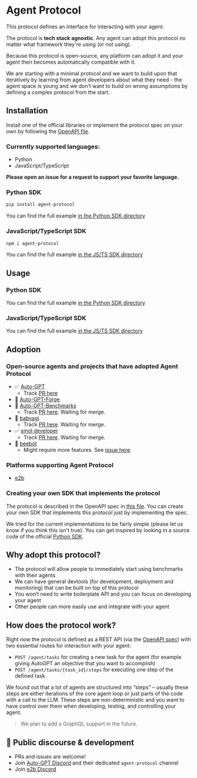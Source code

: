 # Agent Protocol

This protocol defines an interface for interacting with your agent.

The protocol is **tech stack agnostic**. Any agent can adopt this protocol no
matter what framework they're using (or not using).

Because this protocol is open-source, any platform can adopt it and your agent
then becomes automatically compatible with it.

We are starting with a minimal protocol and we want to build upon that
iteratively by learning from agent developers about what they need - the agent
space is young and we don’t want to build on wrong assumptions by defining a
complex protocol from the start.

## Installation

Install one of the official libraries or implement the protocol spec on your own
by following the
[OpenAPI file](https://github.com/e2b-dev/agent-protocol/blob/main/openapi.yml).

### Currently supported languages:

- Python
- JavaScript/TypeScript

**Please open an issue for a request to support your favorite language.**

### Python SDK

```sh
pip install agent-protocol
```

You can find the full example
[in the Python SDK directory](./agent/python/README.md)

### JavaScript/TypeScript SDK

```sh
npm i agent-protocol
```

You can find the full example [in the JS/TS SDK directory](./agent/js/README.md)

## Usage

### Python SDK

You can find the full example
[in the Python SDK directory](./agent/python/README.md)

### JavaScript/TypeScript SDK

You can find the full example [in the JS/TS SDK directory](./agent/js/README.md)

## Adoption

### Open-source agents and projects that have adopted Agent Protocol

- ✅ [Auto-GPT](https://github.com/Significant-Gravitas/Auto-GPT)
  - Track [PR here](https://github.com/Significant-Gravitas/Auto-GPT/pull/5044)
- 🚧 [Auto-GPT-Forge](https://github.com/Significant-Gravitas/Auto-GPT-Forge)
- 🚧
  [Auto-GPT-Benchmarks](https://github.com/Significant-Gravitas/Auto-GPT-Benchmarks)
  - Track [PR here](https://github.com/Significant-Gravitas/Auto-GPT-Benchmarks/pull/209). Waiting for merge.
- 🚧 [babyagi](https://github.com/yoheinakajima/babyagi)
  - Track [PR here](https://github.com/yoheinakajima/babyagi/pull/356). Waiting
    for merge.
- ✅ [smol developer](https://github.com/smol-ai/developer)
  - Track [PR here](https://github.com/smol-ai/developer/pull/123). Waiting for
    merge.
- 🚧 [beebot](https://github.com/AutoPackAI/beebot)
  - Might require more features. See
    [issue here](https://github.com/e2b-dev/agent-protocol/issues/9).

### Platforms supporting Agent Protocol

- [e2b](https://e2b.dev)

### Creating your own SDK that implements the protocol

The protocol is described in the OpenAPI spec in
[this file](https://github.com/e2b-dev/agent-protocol/blob/main/openapi.yml).
You can create your own SDK that implements this protocol just by implementing
the spec.

We tried for the current implementations to be fairly simple (please let us know
if you think this isn't true). You can get inspired by looking in a source code
of the official
[Python SDK](https://github.com/e2b-dev/agent-protocol/tree/main/agent/python/agent_protocol).

## Why adopt this protocol?

- The protocol will allow people to immediately start using benchmarks with
  their agents
- We can have general devtools (for development, deployment and monitoring) that
  can be built on top of this protocol
- You won’t need to write boilerplate API and you can focus on developing your
  agent
- Other people can more easily use and integrate with your agent

## How does the protocol work?

Right now the protocol is defined as a REST API (via the
[OpenAPI spec](./openapi.yml)) with two essential routes for interaction with
your agent:

- `POST /agent/tasks` for creating a new task for the agent (for example giving
  AutoGPT an objective that you want to accomplish)
- `POST /agent/tasks/{task_id}/steps` for executing one step of the defined task

We found out that a lot of agents are structured into “steps” – usually these
steps are either iterations of the core agent loop or just parts of the code
with a call to the LLM. These steps are non-deterministic and you want to have
control over them when developing, testing, and controlling your agent.

> We plan to add a GraphQL support in the future.

## 💬 Public discourse & development

- PRs and issues are welcome!
- Join [Auto-GPT Discord](https://discord.gg/autogpt) and their dedicated
  `agent-protocol` channel
- Join [e2b Discord](https://discord.gg/U7KEcGErtQ)
